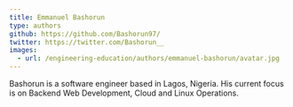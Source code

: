 ```yaml
---
title: Emmanuel Bashorun
type: authors
github: https://github.com/Bashorun97/ 
twitter: https://twitter.com/Bashorun__
images:
  - url: /engineering-education/authors/emmanuel-bashorun/avatar.jpg 
---
```

Bashorun is a software engineer based in Lagos, Nigeria. His current focus is on Backend Web Development, Cloud and Linux Operations.